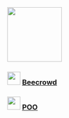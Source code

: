 <img src="https://static.cdnlogo.com/logos/c/27/c.svg" width="125">

### <img src="https://i.pinimg.com/favicons/5999c685f92bb3ed1881148e3fb2c085f5bb599de6462b73bcbd4286.ico?e43f735e83c7f5ee9dfdad5ef2a9640c" width="30"> <a href="./Beecrowd">Beecrowd</a>

### <img src="https://static.cdnlogo.com/logos/c/27/c.svg" width="30"> <a href="./POO">POO</a>
